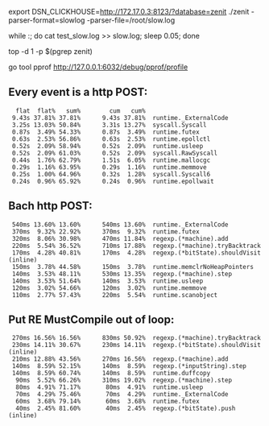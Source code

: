 
export DSN_CLICKHOUSE=http://172.17.0.3:8123/?database=zenit
./zenit -parser-format=slowlog -parser-file=/root/slow.log

while :; do cat test_slow.log >> slow.log; sleep 0.05; done

top -d 1 -p $(pgrep zenit)

go tool pprof http://127.0.0.1:6032/debug/pprof/profile

## Every event is a http POST:

      flat  flat%   sum%        cum   cum%
     9.43s 37.81% 37.81%      9.43s 37.81%  runtime._ExternalCode
     3.25s 13.03% 50.84%      3.31s 13.27%  syscall.Syscall
     0.87s  3.49% 54.33%      0.87s  3.49%  runtime.futex
     0.63s  2.53% 56.86%      0.63s  2.53%  runtime.epollctl
     0.52s  2.09% 58.94%      0.52s  2.09%  runtime.usleep
     0.52s  2.09% 61.03%      0.52s  2.09%  syscall.RawSyscall
     0.44s  1.76% 62.79%      1.51s  6.05%  runtime.mallocgc
     0.29s  1.16% 63.95%      0.29s  1.16%  runtime.memmove
     0.25s  1.00% 64.96%      0.32s  1.28%  syscall.Syscall6
     0.24s  0.96% 65.92%      0.24s  0.96%  runtime.epollwait

## Bach http POST:

     540ms 13.60% 13.60%      540ms 13.60%  runtime._ExternalCode
     370ms  9.32% 22.92%      370ms  9.32%  runtime.futex
     320ms  8.06% 30.98%      470ms 11.84%  regexp.(*machine).add
     220ms  5.54% 36.52%      710ms 17.88%  regexp.(*machine).tryBacktrack
     170ms  4.28% 40.81%      170ms  4.28%  regexp.(*bitState).shouldVisit (inline)
     150ms  3.78% 44.58%      150ms  3.78%  runtime.memclrNoHeapPointers
     140ms  3.53% 48.11%      530ms 13.35%  regexp.(*machine).step
     140ms  3.53% 51.64%      140ms  3.53%  runtime.usleep
     120ms  3.02% 54.66%      120ms  3.02%  runtime.memmove
     110ms  2.77% 57.43%      220ms  5.54%  runtime.scanobject

## Put RE MustCompile out of loop:

     270ms 16.56% 16.56%      830ms 50.92%  regexp.(*machine).tryBacktrack
     230ms 14.11% 30.67%      230ms 14.11%  regexp.(*bitState).shouldVisit (inline)
     210ms 12.88% 43.56%      270ms 16.56%  regexp.(*machine).add
     140ms  8.59% 52.15%      140ms  8.59%  regexp.(*inputString).step
     140ms  8.59% 60.74%      140ms  8.59%  runtime.duffcopy
      90ms  5.52% 66.26%      310ms 19.02%  regexp.(*machine).step
      80ms  4.91% 71.17%       80ms  4.91%  runtime.usleep
      70ms  4.29% 75.46%       70ms  4.29%  runtime._ExternalCode
      60ms  3.68% 79.14%       60ms  3.68%  runtime.futex
      40ms  2.45% 81.60%       40ms  2.45%  regexp.(*bitState).push (inline)
